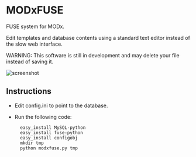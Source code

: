 MODxFUSE
========

FUSE system for MODx.

Edit templates and database contents using a standard text editor instead of
the slow web interface.

WARNING: This software is still in development and may delete your file instead
of saving it.

![screenshot](http://i.imgur.com/9efjL.png)

Instructions
------------

* Edit config.ini to point to the database.
* Run the following code:

        easy_install MySQL-python
        easy_install fuse-python
        easy_install configobj
        mkdir tmp
        python modxfuse.py tmp
